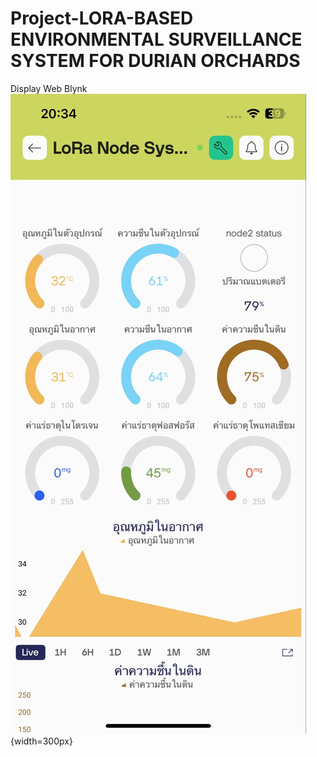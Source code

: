 # Project-LORA-BASED ENVIRONMENTAL SURVEILLANCE SYSTEM FOR DURIAN ORCHARDS

Display Web Blynk
![Blynk](https://github.com/MrArmiami/Project-install/blob/main/webblynk.jpg?raw=true){width=300px}


